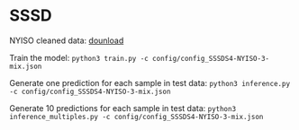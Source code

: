 # SSSD

NYISO cleaned data: [dounload](https://drive.google.com/drive/folders/1dwPkBIHSikhQ5ru3HPQiILSnaGAtP3Yr?usp=sharing)

Train the model:
`python3 train.py -c config/config_SSSDS4-NYISO-3-mix.json`

Generate one prediction for each sample in test data:
`python3 inference.py -c config/config_SSSDS4-NYISO-3-mix.json`

Generate 10 predictions for each sample in test data:
`python3 inference_multiples.py -c config/config_SSSDS4-NYISO-3-mix.json`

